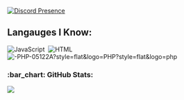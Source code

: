 [![Discord Presence](https://lanyard.cnrad.dev/api/560917924257464320)](https://discord.com/users/560917924257464320)

## Langauges I Know:
![JavaScript](https://img.shields.io/badge/-JavaScript-05122A?style=flat&logo=javascript)&nbsp;
![HTML](https://img.shields.io/badge/-HTML-05122A?style=flat&logo=HTML5)&nbsp;
![-PHP-05122A?style=flat&logo=PHP?style=flat&logo=php](https://img.shields.io/badge/-PHP-blue)

<h3 align="left">:bar_chart: GitHub Stats:</h3>
<p align="left">
<img src="https://github-profile-trophy.vercel.app/?username=JaylenOzi&theme=radical" />
</p>
